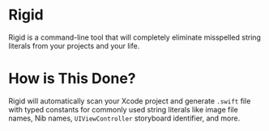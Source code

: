 # Rigid
Rigid is a command-line tool that will completely eliminate misspelled string literals from your projects and your life.

# How is This Done?
Rigid will automatically scan your Xcode project and generate `.swift` file with typed constants for commonly used string literals like image file names, Nib names, `UIViewController` storyboard identifier, and more.
